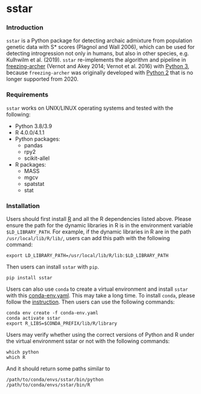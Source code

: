 # sstar

### Introduction

`sstar` is a Python package for detecting archaic admixture from population genetic data with S* scores (Plagnol and Wall 2006), which can be used for detecting introgression not only in humans, but also in other species, e.g. Kulhwilm et al. (2019). `sstar` re-implements the algorithm and pipeline in [freezing-archer](https://github.com/bvernot/freezing-archer) (Vernot and Akey 2014; Vernot et al. 2016) with [Python 3](https://www.python.org/downloads/), because `freezing-archer` was originally developed with [Python 2](https://www.python.org/doc/sunset-python-2/) that is no longer supported from 2020.

### Requirements

`sstar` works on UNIX/LINUX operating systems and tested with the following:

- Python 3.8/3.9
- R 4.0.0/4.1.1
- Python packages:
	- pandas
	- rpy2
	- scikit-allel
- R packages:
	- MASS
	- mgcv
	- spatstat
	- stat

### Installation

Users should first install [R](https://cran.r-project.org/) and all the R dependencies listed above. Please ensure the path for the dynamic libraries in R is in the environment variable `$LD_LIBRARY_PATH`. For example, if the dynamic libraries in R are in the path `/usr/local/lib/R/lib/`, users can add this path with the following command:

	export LD_LIBRARY_PATH=/usr/local/lib/R/lib:$LD_LIBRARY_PATH

Then users can install `sstar` with `pip`.

	pip install sstar

Users can also use `conda` to create a virtual environment and install `sstar` with this [conda-env.yaml](https://github.com/xin-huang/sstar/blob/main/examples/snakepipe/conda-env.yaml). This may take a long time. To install `conda`, please follow the [instruction](https://docs.conda.io/projects/conda/en/latest/user-guide/install/index.html). Then users can use the following commands:

	conda env create -f conda-env.yaml
	conda activate sstar
	export R_LIBS=$CONDA_PREFIX/lib/R/library

Users may verify whether using the correct versions of Python and R under the virtual environment sstar or not with the following commands:

	which python
	which R

And it should return some paths similar to

	/path/to/conda/envs/sstar/bin/python
	/path/to/conda/envs/sstar/bin/R
